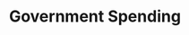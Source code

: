 ---
layout: content
data: temp
title: Government Spending
isHome: true
link: https://figure.nz/search/?query=government%20disabled&ref=dfnz
---